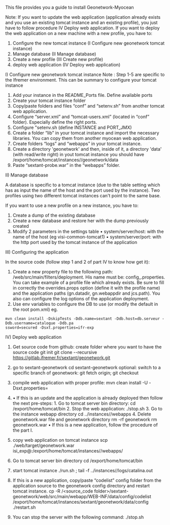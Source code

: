 This file provides you a guide to install Geonetwork-Myocean

Note: If you want to update the web application (application already exists and you use an existing tomcat instance and an existing profile), you just have to follow procedure IV Deploy web application.
If you want to deploy the web application on a new machine with a new profile, you have to:
1. Configure the new tomcat instance (I Configure new geonetwork tomcat instance)
2. Manage database (II Manage database)
3. Create a new profile (III Create new profile)
4. deploy web application (IV Deploy web application)


I) Configure new geonetwork tomcat instance
Note : Step 1-5 are specific to the Ifremer environment. This can be summary to configure your tomcat instance

1. Add your instance in the README_Ports file. Define available ports
2. Create your tomcat instance folder
3. Copy/paste folders and files “conf” and “setenv.sh” from another tomcat web application.
4. Configure “server.xml” and “tomcat-users.xml” (located in “conf” folder). Especially define the right ports.
5. Configure "setenv.sh (define INSTANCE and PORT_JMX)
6. Create a folder “lib” in your tomcat instance and import the necessary libraries. You can copy them from another myocean web application.
7. Create folders “logs” and “webapps” in your tomcat instance.
8. Create a directory 'geonetwork' and then, inside of it, a directory 'data' (with read/write right) in yout tomcat instance
you should have /export/home/tomcat/instances/<tomcat instance>/geonetwork/data
9. Paste “sextant-probe.war” in the “webapps” folder.


II) Manage database

A database is specific to a tomcat instance (due to the table setting which has as input the name of the host and the port used by the instance). 
Two profiles using two different tomcat instances can't point to the same base.

If you want to use a new profile on a new instance, you have to:
1. Create a dump of the existing database
2. Create a new database and restore her with the dump previously created
3. Modify 2 parameters in the settings table
•	system/server/host: with the name of the host (eg visi-common-tomcat1)
•	system/server/port: with the http port used by the tomcat instance of the application


III) Configuring the application

In the source code (follow step 1 and 2 of part IV to know how get it):
1. Create a new property file to the following path: /web/src/main/filters/deployment. His name must be: config_<profile name>.properties. 
   You can take example of a profile file which already exists. Be sure to fill in correctly the overrides.props option (define it with the profile name) and the application paths (gn.datadir, gn.webappdir and jcs.path). You also can configure the log options of the application deployment.
2. Use env variables to configure the DB to use (or modify the default in the root pom.xml) eg.
```
mvn clean install -DskipTests -Ddb.name=sextant -Ddb.host=db.serveur -Ddb.username=catalogue -Ddb.pa
ssword=secured -Dsxt.properties=ifr-exp
```

IV) Deploy web application

1. Get source code from github:
create folder where you want to have the source code
git init
git clone --recursive https://gitlab.ifremer.fr/sextant/geonetwork.git

2.	go to sextant-geonetwork
cd sextant-geonetwork
optional: switch to a specific branch of geonetwork:
git fetch origin; git checkout <name of branch>

3.	compile web application with proper profile:
mvn clean install -U -Dsxt.properties=<profile name> 

4.	
	• If this is an update and the application is already deployed then follow the next pre-steps:
		1. Go to tomcat server bin directory:
		cd /export/home/tomcat/bin
		2. Stop the web application:
		./stop.sh <tomcat instance>
		3. Go to the instance webapp directory
		cd ../instances/<tomcat instance>/webapps 
		4. Delete geonetwork.war file and geonetwork directory
		rm -rf geonetwork
		rm geonetwork.war
	• If this is a new application, follow the procedure of the part I.
	
5. copy web application on tomcat instance
scp ./web/target/geonetwork.war isi_exp@<server machine>:/export/home/tomcat/instances/<tomcat instance>/webapps/

6. Go to tomcat server bin directory
cd /export/home/tomcat/bin

7. start tomcat instance
./run.sh <tomcat instance> ; tail -f ../instances/<tomcat instance>/logs/catalina.out

8. If this is a new application, copy/paste “codelist” config folder from the application source to the geonetwork config directory and restart tomcat instance.
cp -R /<source_code folder>/sextant-geonetwork/web/src/main/webapp/WEB-INF/data/config/codelist /export/home/tomcat/instances/sextant/geonetwork/data/config
./restart.sh <tomcat instance>

9.	You can stop the server with the following command:
./stop.sh <tomcat instance>
